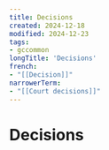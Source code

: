 ```yaml
---
title: Decisions
created: 2024-12-18
modified: 2024-12-23
tags:
- gccommon
longTitle: 'Decisions'
french:
- "[[Decision]]"
narrowerTerm:
- "[[Court decisions]]"
---
```

# Decisions
